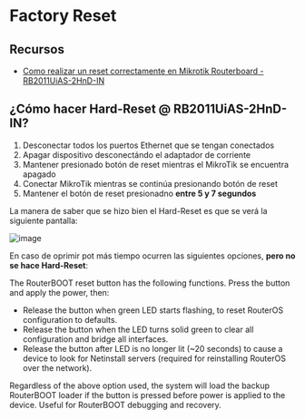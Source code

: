 # Factory Reset

## Recursos

- [Como realizar un reset correctamente en Mikrotik Routerboard - RB2011UiAS-2HnD-IN](https://www.youtube.com/watch?v=flhg0aLyBjU)

## ¿Cómo hacer Hard-Reset @ RB2011UiAS-2HnD-IN?

1. Desconectar todos los puertos Ethernet que se tengan conectados
2. Apagar dispositivo desconectándo el adaptador de corriente
3. Mantener presionado botón de reset mientras el MikroTik se encuentra apagado
4. Conectar MikroTik mientras se continúa presionando botón de reset
5. Mantener el botón de reset presionadno **entre 5 y 7 segundos**

La manera de saber que se hizo bien el Hard-Reset es que se verá la siguiente pantalla: 

![image](https://github.com/Fz3r0/Fz3r0_-_MikroTik/assets/94720207/3f044f73-4085-475c-a402-f2cedf110698)

En caso de oprimir pot más tiempo ocurren las siguientes opciones, **pero no se hace Hard-Reset**: 

The RouterBOOT reset button has the following functions. Press the button and apply the power, then:

- Release the button when green LED starts flashing, to reset RouterOS configuration to defaults.
- Release the button when the LED turns solid green to clear all configuration and bridge all interfaces.
- Release the button after LED is no longer lit (~20 seconds) to cause a device to look for Netinstall servers (required for reinstalling RouterOS over the network).

Regardless of the above option used, the system will load the backup RouterBOOT loader if the button is pressed before power is applied to the device. Useful for RouterBOOT debugging and recovery.



